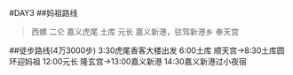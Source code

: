 #DAY3
##妈祖路线
> 西螺
> 二仑
> 嘉义虎尾
> 土库
> 元长
> 嘉义新港，驻驾新港乡 奉天宫


##徒步路线(4万3000步)
3:30虎尾香客大楼出发
6:00土库 顺天宫→8:30土库圆环迎妈祖
12:00元长 隆玄宫→13:00嘉义新港
14:30嘉义新港过小夜宿
